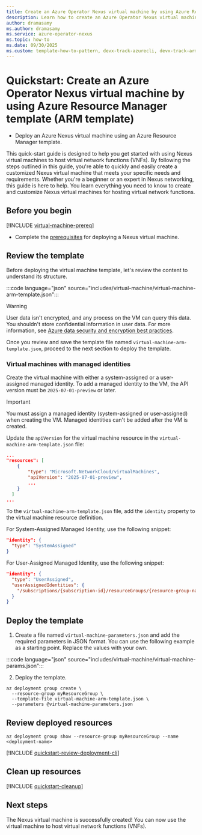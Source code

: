 ```yaml
---
title: Create an Azure Operator Nexus virtual machine by using Azure Resource Manager template (ARM template)
description: Learn how to create an Azure Operator Nexus virtual machine (VM) for virtual network function (VNF) workloads by using Azure Resource Manager template (ARM template).
author: dramasamy
ms.author: dramasamy
ms.service: azure-operator-nexus
ms.topic: how-to
ms.date: 09/30/2025
ms.custom: template-how-to-pattern, devx-track-azurecli, devx-track-arm-template
---
```


# Quickstart: Create an Azure Operator Nexus virtual machine by using Azure Resource Manager template (ARM template)

* Deploy an Azure Nexus virtual machine using an Azure Resource Manager template.

This quick-start guide is designed to help you get started with using Nexus virtual machines to host virtual network functions (VNFs).
By following the steps outlined in this guide, you're able to quickly and easily create a customized Nexus virtual machine that meets your specific needs and requirements.
Whether you're a beginner or an expert in Nexus networking, this guide is here to help.
You learn everything you need to know to create and customize Nexus virtual machines for hosting virtual network functions.

## Before you begin

[!INCLUDE [virtual-machine-prereq](./includes/virtual-machine/quickstart-prereq.md)]
* Complete the [prerequisites](./quickstarts-tenant-workload-prerequisites.md) for deploying a Nexus virtual machine.

## Review the template

Before deploying the virtual machine template, let's review the content to understand its structure.

:::code language="json" source="includes/virtual-machine/virtual-machine-arm-template.json":::

> [!WARNING]
> User data isn't encrypted, and any process on the VM can query this data.
> You shouldn't store confidential information in user data.
> For more information, see [Azure data security and encryption best practices](/azure/security/fundamentals/data-encryption-best-practices).

Once you review and save the template file named ```virtual-machine-arm-template.json```, proceed to the next section to deploy the template.

### Virtual machines with managed identities

Create the virtual machine with either a system-assigned or a user-assigned managed identity.
To add a managed identity to the VM, the API version must be `2025-07-01-preview` or later.

> [!IMPORTANT]
> You must assign a managed identity (system-assigned or user-assigned) when creating the VM.
> Managed identities can't be added after the VM is created.

Update the `apiVersion` for the virtual machine resource in the `virtual-machine-arm-template.json` file:

```json
...
"resources": [
    {
        "type": "Microsoft.NetworkCloud/virtualMachines",
        "apiVersion": "2025-07-01-preview",
        ...
    }
  ]
...
```

To the `virtual-machine-arm-template.json` file, add the `identity` property to the virtual machine resource definition.

For System-Assigned Managed Identity, use the following snippet:

```json
"identity": {
  "type": "SystemAssigned"
}
```

For User-Assigned Managed Identity, use the following snippet:

```json
"identity": {
  "type": "UserAssigned",
  "userAssignedIdentities": {
    "/subscriptions/{subscription-id}/resourceGroups/{resource-group-name}/providers/Microsoft.ManagedIdentity/userAssignedIdentities/{identity-name}": {}
  }
}
```

## Deploy the template

1. Create a file named ```virtual-machine-parameters.json``` and add the required parameters in JSON format.
   You can use the following example as a starting point. Replace the values with your own.

:::code language="json" source="includes/virtual-machine/virtual-machine-params.json":::

2. Deploy the template.

```azurecli-interactive
az deployment group create \
  --resource-group myResourceGroup \
  --template-file virtual-machine-arm-template.json \
  --parameters @virtual-machine-parameters.json
```

## Review deployed resources

```azurecli-interactive
az deployment group show --resource-group myResourceGroup --name <deployment-name>
```

[!INCLUDE [quickstart-review-deployment-cli](./includes/virtual-machine/quickstart-review-deployment-cli.md)]

## Clean up resources

[!INCLUDE [quickstart-cleanup](./includes/virtual-machine/quickstart-cleanup-cli.md)]

## Next steps

The Nexus virtual machine is successfully created! You can now use the virtual machine to host virtual network functions (VNFs).